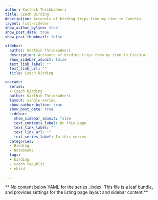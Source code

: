 ```yaml
---
author: Karthik Thrikkadeeri
title: Czech Birding
description: Accounts of birding trips from my time in Czechia.
layout: list-sidebar
show_author_byline: true
show_post_date: true
show_post_thumbnail: false

sidebar:
  author: Karthik Thrikkadeeri
  description: Accounts of birding trips from my time in Czechia.
  show_sidebar_adunit: false
  text_link_label: ""
  text_link_url: ""
  title: Czech Birding

cascade:
  series: 
  - Czech Birding
  author: Karthik Thrikkadeeri
  layout: single-series
  show_author_byline: true
  show_post_date: true
  sidebar:
    show_sidebar_adunit: false
    text_contents_label: On this page
    text_link_label: ""
    text_link_url: ""
    text_series_label: In this series
  categories:
  - Birding
  - Notebooks
  tags:
  - birding
  - czech republic
  - ebird
  
---
```


** No content below YAML for the series _index. This file is a leaf bundle, and provides settings for the listing page layout and sidebar content.**